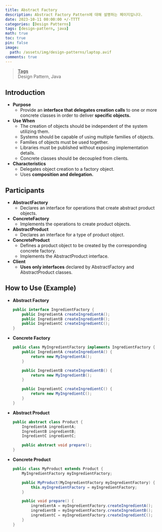 ```yaml
---
title: Abstract Factory
description: Abstract Factory Pattern에 대해 설명하는 페이지입니다.
date: 2023-10-11 00:00:00 +/-TTTT
categories: [Design Patterns]
tags: [design-pattern, java]
math: true
toc: true
pin: false
image:
  path: /assets/img/design-patterns/laptop.avif
comments: true
---
```


<blockquote class="prompt-info"><p><strong><u>Tags</u></strong> <br />
Design Pattern, Java</p></blockquote>

## Introduction

- **Purpose**
  - Provide an **interface that delegates creation calls** to one or more concrete classes in order to deliver **specific objects.**
- **Use When**
  - The creation of objects should be independent of the system utilizing them.
  - Systems should be capable of using multiple families of objects.
  - Families of objects must be used together.
  - Libraries must be published without exposing implementation details.
  - Concrete classes should be decoupled from clients.
- **Characteristics**
  - Delegates object creation to a factory object.
  - Uses **composition and delegation.**

## Participants

- **AbstractFactory**
  - Declares an interface for operations that create abstract product objects.
- **ConcreteFactory**
  - Implements the operations to create product objects.
- **AbstractProduct**
  - Declares an interface for a type of product object.
- **ConcreteProduct**
  - Defines a product object to be created by the corresponding concrete factory.
  - Implements the AbstractProduct interface.
- **Client**
  - **Uses only interfaces** declared by AbstractFactory and AbstractProduct classes.

## How to Use (Example)

- **Abstract Factory**

  ```java
  public interface IngredientFactory {
      public IngredientA createIngredientA();
      public IngredientB createIngredientB();
      public IngredientC createIngredientC();
  }
  ```

- **Concrete Factory**

  ```java
  public class MyIngredientFactory implements IngredientFactory {
      public IngredientA createIngredientA() {
          return new MyIngredientA();
      }

      public IngredientB createIngredientB() {
          return new MyIngredientB();
      }

      public IngredientC createIngredientC() {
          return new MyIngredientC();
      }
  }
  ```

- **Abstract Product**

  ```java
  public abstract class Product {
      IngredientA ingredientA;
      IngredientB ingredientB;
      IngredientC ingredientC;

      public abstract void prepare();
  }
  ```

- **Concrete Product**

  ```java
  public class MyProduct extends Product {
      MyIngredientFactory myIngredientFactory;

      public MyProduct(MyIngredientFactory myIngredientFactory) {
          this.myIngredientFactory = myIngredientFactory;
      }

      public void prepare() {
          ingredientA = myIngredientFactory.createIngredientA();
          ingredientB = myIngredientFactory.createIngredientB();
          ingredientC = myIngredientFactory.createIngredientC();
      }
  }
  ```
